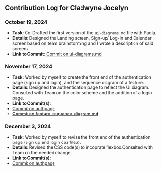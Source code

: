 ## Contribution Log for Cladwyne Jocelyn

### October 19, 2024
- **Task**: Co-Drafted the first version of the `ui-diagrams.md` file with Paola.
- **Details**: Designed the Landing screen, Sign-up/ Log-in and Calendar screen based on team brainstorming and I wrote a description  of said screens.
- **Link to Commit**: [Commit on ui-diagrams.md](https://github.com/tannneer/CS326-GroupProject/blob/0c6390ee60cee33bce3ad23c67dc1e2f40bf6fb2/team/markdowns/ui-diagrams.md)


### November 17, 2024
- **Task**: Worked by myself to create the front end of the authentication page (sign up and login), and the sequence diagram of a feature.
- **Details**: Designed the authentication page to reflect the UI diagram. Consulted with Team on the color scheme and the addition of a login page. 
- **Link to Commit(s)**:
- [Commit on authpage](https://github.com/tannneer/CS326-GroupProject/tree/main/frontend/pages/authpage)
- [Commit on feature-sequence-diagram.md](https://github.com/tannneer/CS326-GroupProject/blob/main/team/m3/cladwyne-jocelyn/feature-sequence-diagram.md)

### December 3, 2024
- **Task**: Worked by myself to revise the front end of the authentication page (sign up and login css files).
- **Details**: Revised the CSS code(s) to incoprate flexbox.Consulted with Team on the needed change.
- **Link to Commit(s)**:
- [Commit on authpage](https://github.com/tannneer/CS326-GroupProject/pull/14#issue-2713773763)
 




